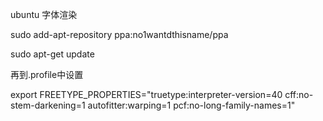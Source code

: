 ubuntu  字体渲染

sudo add-apt-repository ppa:no1wantdthisname/ppa

sudo apt-get update

再到.profile中设置

export FREETYPE_PROPERTIES="truetype:interpreter-version=40 cff:no-stem-darkening=1 autofitter:warping=1 pcf:no-long-family-names=1" 
